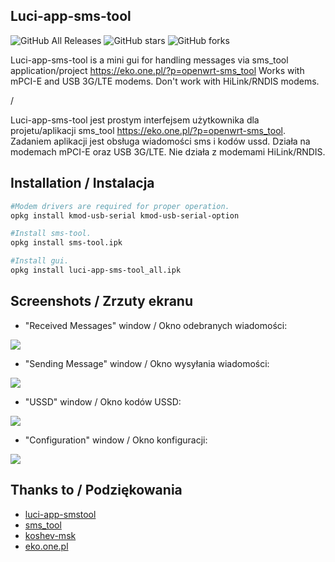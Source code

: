 ## Luci-app-sms-tool

![GitHub All Releases](https://img.shields.io/github/downloads/IceG2020/luci-app-sms-tool/total)
![GitHub stars](https://img.shields.io/github/stars/IceG2020/luci-app-sms-tool?style=flat-square)
![GitHub forks](https://img.shields.io/github/forks/IceG2020/luci-app-sms-tool?style=flat-square)

Luci-app-sms-tool is a mini gui for handling messages via sms_tool application/project https://eko.one.pl/?p=openwrt-sms_tool
Works with mPCI-E and USB 3G/LTE modems. Don't work with HiLink/RNDIS modems.

/

Luci-app-sms-tool jest prostym interfejsem użytkownika dla projetu/aplikacji sms_tool https://eko.one.pl/?p=openwrt-sms_tool. Zadaniem aplikacji jest obsługa wiadomości sms i kodów ussd. Działa na modemach mPCI-E oraz USB 3G/LTE. Nie działa z modemami HiLink/RNDIS.

## Installation / Instalacja
``` bash
#Modem drivers are required for proper operation.
opkg install kmod-usb-serial kmod-usb-serial-option

#Install sms-tool.
opkg install sms-tool.ipk

#Install gui.
opkg install luci-app-sms-tool_all.ipk
```

## Screenshots / Zrzuty ekranu

- "Received Messages" window / Okno odebranych wiadomości:

![](https://raw.githubusercontent.com/IceG2020/luci-app-sms-tool/master/screenshots/1.3q.PNG)

- "Sending Message" window / Okno wysyłania wiadomości:

![](https://raw.githubusercontent.com/IceG2020/luci-app-sms-tool/master/screenshots/1.3w.PNG)

- "USSD" window / Okno kodów USSD:

![](https://raw.githubusercontent.com/IceG2020/luci-app-sms-tool/master/screenshots/1.3e.PNG)

- "Configuration" window / Okno konfiguracji:

![](https://raw.githubusercontent.com/IceG2020/luci-app-sms-tool/master/screenshots/1.3r.PNG)


## Thanks to / Podziękowania
- [luci-app-smstool](https://github.com/lzto/luci-app-smstool)
- [sms_tool](https://eko.one.pl/?p=openwrt-sms_tool)
- [koshev-msk](https://github.com/koshev-msk)
- [eko.one.pl](https://eko.one.pl/forum/viewtopic.php?id=20096)
